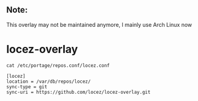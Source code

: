 ## Note: 
This overlay may not be maintained anymore, I mainly use Arch Linux now
# locez-overlay


`cat /etc/portage/repos.conf/locez.conf` 


``` shell
[locez]
location = /var/db/repos/locez/
sync-type = git
sync-uri = https://github.com/locez/locez-overlay.git

```

